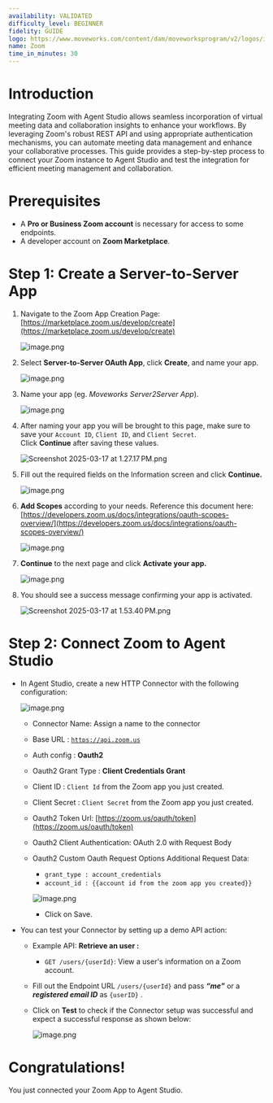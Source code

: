 ```yaml
---
availability: VALIDATED
difficulty_level: BEGINNER
fidelity: GUIDE
logo: https://www.moveworks.com/content/dam/moveworksprogram/v2/logos/integration-logos/zoom-integration-logo-primary.svg
name: Zoom
time_in_minutes: 30
---
```


# **Introduction**

Integrating Zoom with Agent Studio allows seamless incorporation of virtual meeting data and collaboration insights to enhance your workflows. By leveraging Zoom's robust REST API and using appropriate authentication mechanisms, you can automate meeting data management and enhance your collaborative processes. This guide provides a step-by-step process to connect your Zoom instance to Agent Studio and test the integration for efficient meeting management and collaboration.

# **Prerequisites**

- A **Pro or Business Zoom account** is necessary for access to some endpoints.
- A developer account on **Zoom Marketplace**.

# **Step 1: Create a Server-to-Server App**

1. Navigate to the Zoom App Creation Page: [https://marketplace.zoom.us/develop/create](https://marketplace.zoom.us/develop/create)
    
    ![image.png](Zoom%201b5588d8909f80eab403e031bd13a14e/image.png)
    
2. Select **Server-to-Server OAuth App**, click **Create**, and name your app.
    
    ![image.png](Zoom%201b5588d8909f80eab403e031bd13a14e/image%201.png)
    
3. Name your app (eg. *Moveworks Server2Server App*).
    
    ![image.png](Zoom%201b5588d8909f80eab403e031bd13a14e/image%202.png)
    
4. After naming your app you will be brought to this page, make sure to save your `Account ID`, `Client ID`, and `Client Secret`. Click **Continue** after saving these values.
    
    ![Screenshot 2025-03-17 at 1.27.17 PM.png](Zoom%201b5588d8909f80eab403e031bd13a14e/Screenshot_2025-03-17_at_1.27.17_PM.png)
    
5. Fill out the required fields on the Information screen and click **Continue.**
    
    ![image.png](Zoom%201b5588d8909f80eab403e031bd13a14e/image%203.png)
    
6. **Add Scopes** according to your needs. Reference this document here: [https://developers.zoom.us/docs/integrations/oauth-scopes-overview/](https://developers.zoom.us/docs/integrations/oauth-scopes-overview/)
    
    ![image.png](Zoom%201b5588d8909f80eab403e031bd13a14e/image%204.png)
    
7. **Continue** to the next page and click **Activate your app.**
    
    ![image.png](Zoom%201b5588d8909f80eab403e031bd13a14e/image%205.png)
    
8. You should see a success message confirming your app is activated.
    
    ![Screenshot 2025-03-17 at 1.53.40 PM.png](Zoom%201b5588d8909f80eab403e031bd13a14e/Screenshot_2025-03-17_at_1.53.40_PM.png)
    

# **Step 2: Connect Zoom to Agent Studio**

- In Agent Studio, create a new HTTP Connector with the following configuration:
    
    ![image.png](Zoom%201b5588d8909f80eab403e031bd13a14e/image%206.png)
    
    - Connector Name: Assign a name to the connector
    - Base URL : [`https://api.zoom.us`](https://api.zoom.us/v2/)
    - Auth config : **Oauth2**
    - Oauth2 Grant Type : **Client Credentials Grant**
    - Client ID : `Client Id` from the Zoom app you just created.
    - Client Secret : `Client Secret` from the Zoom app you just created.
    - Oauth2 Token Url: [https://zoom.us/oauth/token](https://zoom.us/oauth/token)
    - Oauth2 Client Authentication: OAuth 2.0 with Request Body
    - Oauth2 Custom Oauth Request Options Additional Request Data:
        - `grant_type : account_credentials`
        - `account_id : {{account id from the zoom app you created}}`
        
        ![image.png](Zoom%201b5588d8909f80eab403e031bd13a14e/image%207.png)
        
        - Click on Save.
- You can test your Connector by setting up a demo API action:
    - Example API: **Retrieve an user :**
        - `GET /users/{userId}`: View a user's information on a Zoom account.
    - Fill out the Endpoint URL `/users/{userId}` and pass ***“me”*** or a ***registered email ID*** as `{userID}` .
    - Click on **Test** to check if the Connector setup was successful and expect a successful response as shown below:
        
        ![image.png](Zoom%201b5588d8909f80eab403e031bd13a14e/image%208.png)
        

# Congratulations!

You just connected your Zoom App to Agent Studio.